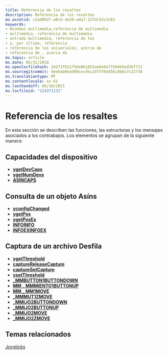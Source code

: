 ```yaml
---
title: Referencia de los resaltes
description: Referencia de los resaltes
ms.assetid: c2ad092f-a0c5-4e28-ada7-227dc52c3c83
keywords:
- Windows multimedia,referencia de multimedia
- multimedia, referencia de multimedia
- entrada multimedia, referencia de tos
- y, por último, referencia
- referencia de los universales, acerca de
- referencia de , acerca de
ms.topic: article
ms.date: 05/31/2018
ms.openlocfilehash: 242f3fb21f9da9b1853ae8e9e7f694b9ad3bf711
ms.sourcegitcommit: 9eebab0ead09cecdbc24f5f84d56c8b6a7c22736
ms.translationtype: MT
ms.contentlocale: es-ES
ms.lasthandoff: 09/10/2021
ms.locfileid: "124371131"
---
```

# <a name="joystick-reference"></a>Referencia de los resaltes

En esta sección se describen las funciones, las estructuras y los mensajes asociados a los contrabajos. Los elementos se agrupan de la siguiente manera:

## <a name="device-capabilities"></a>Capacidades del dispositivo

-   [**ygetDevCaps**](/windows/win32/api/joystickapi/nf-joystickapi-joygetdevcaps)
-   [**ygetNumDevs**](/windows/win32/api/joystickapi/nf-joystickapi-joygetnumdevs)
-   [**ASÍNCAPS**](/windows/win32/api/joystickapi/ns-joystickapi-joycaps)

## <a name="querying-a-joystick"></a>Consulta de un objeto Asíns

-   [**yconfigChanged**](/windows/desktop/api/joystickapi/nf-joystickapi-joyconfigchanged)
-   [**ygetPos**](/windows/win32/api/joystickapi/nf-joystickapi-joygetpos)
-   [**ygetPosEx**](/windows/win32/api/joystickapi/nf-joystickapi-joygetposex)
-   [**INFOINFO**](/windows/win32/api/joystickapi/ns-joystickapi-joyinfo)
-   [**INFOEXINFOEX**](/windows/win32/api/joystickapi/ns-joystickapi-joyinfoex)

## <a name="capturing-a-joystick"></a>Captura de un archivo Desfila

-   [**ygetThreshold**](/windows/win32/api/joystickapi/nf-joystickapi-joygetthreshold)
-   [**captureReleaseCapture**](/windows/win32/api/joystickapi/nf-joystickapi-joyreleasecapture)
-   [**captureSetCapture**](/windows/win32/api/joystickapi/nf-joystickapi-joysetcapture)
-   [**ysetThreshold**](/windows/win32/api/joystickapi/nf-joystickapi-joysetthreshold)
-   [**\_MMBUTTON1BUTTONDOWN**](mm-joy1buttondown.md)
-   [**MM \_ MMMIENTO1BUTTONUP**](mm-joy1buttonup.md)
-   [**MM \_ MM1MOVE**](mm-joy1move.md)
-   [**\_MMMUT1ZMOVE**](mm-joy1zmove.md)
-   [**\_MMIJO2BUTTONDOWN**](mm-joy2buttondown.md)
-   [**\_MMIJO2BUTTONUP**](mm-joy2buttonup.md)
-   [**\_MMIJO2MOVE**](mm-joy2move.md)
-   [**\_MMIJO2ZMOVE**](mm-joy2zmove.md)

## <a name="related-topics"></a>Temas relacionados

<dl> <dt>

[Joysticks](joysticks.md)
</dt> </dl>

 

 
